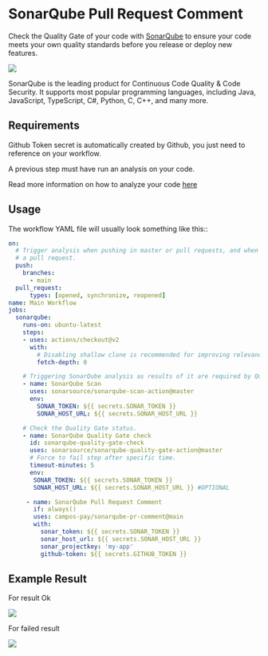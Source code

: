 # SonarQube Pull Request Comment

Check the Quality Gate of your code with [SonarQube](https://www.sonarqube.org/) to ensure your code meets your own quality standards before you release or deploy new features.

<img src="./images/SonarQube.png">

SonarQube is the leading product for Continuous Code Quality & Code Security. It supports most popular programming languages, including Java, JavaScript, TypeScript, C#, Python, C, C++, and many more.

## Requirements
Github Token secret is automatically created by Github, you just need to reference on your workflow.

A previous step must have run an analysis on your code.

Read more information on how to analyze your code [here](https://docs.sonarqube.org/latest/analysis/github-integration/)

## Usage

The workflow YAML file will usually look something like this::

```yaml
on:
  # Trigger analysis when pushing in master or pull requests, and when creating
  # a pull request. 
  push:
    branches:
      - main
  pull_request:
      types: [opened, synchronize, reopened]
name: Main Workflow
jobs:
  sonarqube:
    runs-on: ubuntu-latest
    steps:
    - uses: actions/checkout@v2
      with:
        # Disabling shallow clone is recommended for improving relevancy of reporting.
        fetch-depth: 0

    # Triggering SonarQube analysis as results of it are required by Quality Gate check.
    - name: SonarQube Scan
      uses: sonarsource/sonarqube-scan-action@master
      env:
        SONAR_TOKEN: ${{ secrets.SONAR_TOKEN }}
        SONAR_HOST_URL: ${{ secrets.SONAR_HOST_URL }}

    # Check the Quality Gate status.
    - name: SonarQube Quality Gate check
      id: sonarqube-quality-gate-check
      uses: sonarsource/sonarqube-quality-gate-action@master
      # Force to fail step after specific time.
      timeout-minutes: 5
      env:
       SONAR_TOKEN: ${{ secrets.SONAR_TOKEN }}
       SONAR_HOST_URL: ${{ secrets.SONAR_HOST_URL }} #OPTIONAL

     - name: SonarQube Pull Request Comment
       if: always()
       uses: campos-pay/sonarqube-pr-comment@main
       with:
         sonar_token: ${{ secrets.SONAR_TOKEN }}
         sonar_host_url: ${{ secrets.SONAR_HOST_URL }}
         sonar_projectkey: 'my-app'
         github-token: ${{ secrets.GITHUB_TOKEN }}

```
## Example Result
For result Ok 

<img src="./images/result-ok.png">

For failed result

<img src="./images/result-fail.png">
